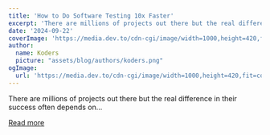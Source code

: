 ```yaml
---
title: 'How to Do Software Testing 10x Faster'
excerpt: 'There are millions of projects out there but the real difference in their success often depends on...'
date: '2024-09-22'
coverImage: 'https://media.dev.to/cdn-cgi/image/width=1000,height=420,fit=cover,gravity=auto,format=auto/https%3A%2F%2Fdev-to-uploads.s3.amazonaws.com%2Fuploads%2Farticles%2Fvy32yw7zlr1rm26dvn15.png'
author:
  name: Koders
  picture: "assets/blog/authors/koders.png"
ogImage:
  url: 'https://media.dev.to/cdn-cgi/image/width=1000,height=420,fit=cover,gravity=auto,format=auto/https%3A%2F%2Fdev-to-uploads.s3.amazonaws.com%2Fuploads%2Farticles%2Fvy32yw7zlr1rm26dvn15.png'
---
```


There are millions of projects out there but the real difference in their success often depends on...

[Read more](https://dev.to/anmolbaranwal/how-to-do-software-testing-10x-faster-3cah)
